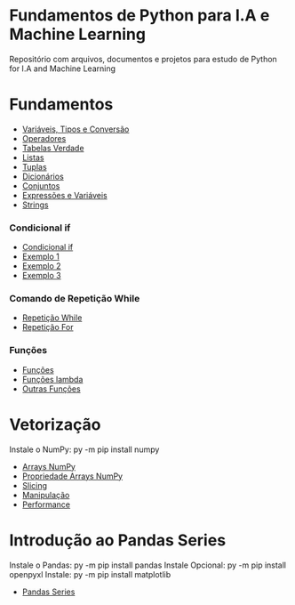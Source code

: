 # Fundamentos de Python para I.A e Machine Learning

Repositório com arquivos, documentos e projetos para estudo de Python for I.A and Machine Learning

# Fundamentos

- [Variáveis, Tipos e Conversão](Tipos.ipynb)
- [Operadores](operadores.ipynb)
- [Tabelas Verdade](Tabelasverdade.ipynb)
- [Listas](Listas.ipynb)
- [Tuplas](Tuplas.ipynb)
- [Dicionários](Dicionarios.ipynb)
- [Conjuntos](Conjuntos.ipynb)
- [Expressões e Variáveis](Expressoes.ipynb)
- [Strings](Strings.ipynb)

### Condicional if

- [Condicional if](Condicionalif.ipynb)
- [Exemplo 1](ExemploIf1.ipynb)
- [Exemplo 2](ExemploIf2.ipynb)
- [Exemplo 3](ExemploIf3.ipynb)

### Comando de Repetição While

- [Repetição While](RepeticaoWhile.ipynb)
- [Repetição For](for.ipynb)

### Funções

- [Funções](RepeticaoWhile.ipynb)
- [Funções lambda](lambda.ipynb)
- [Outras Funções](outrasfuncoes.ipynb)

# Vetorização

Instale o NumPy: py -m pip install numpy

- [Arrays NumPy](arraysnumpy.ipynb)
- [Propriedade Arrays NumPy](propriedadesarraysnumpy.ipynb)
- [Slicing](slicing.ipynb)
- [Manipulação](manipulacao.ipynb)
- [Performance](performance.ipynb)

# Introdução ao Pandas Series

Instale o Pandas: py -m pip install pandas 
Instale Opcional: py -m pip install openpyxl
Instale: py -m pip install matplotlib

- [Pandas Series](PandasSeries.ipynb)


